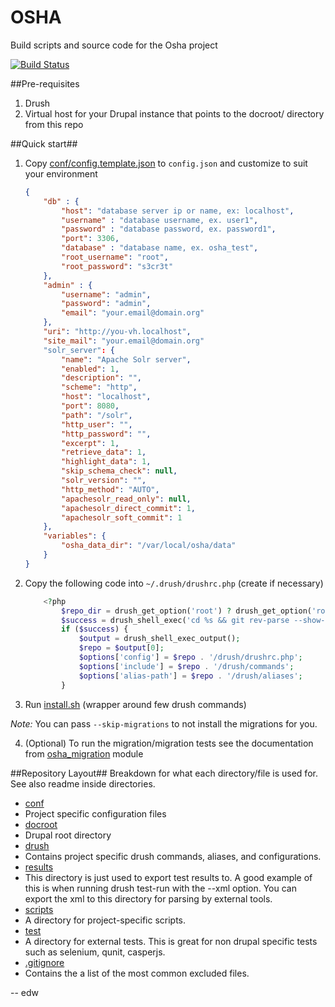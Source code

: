 OSHA
====

Build scripts and source code for the Osha project

[![Build Status](http://ci.edw.ro/buildStatus/icon?job=osha&dummy=1)](http://ci.edw.ro/job/osha/)

##Pre-requisites

1. Drush
2. Virtual host for your Drupal instance that points to the docroot/ directory from this repo

##Quick start##

1. Copy [conf/config.template.json](https://github.com/EU-OSHA/osha-website/blob/master/conf/config.template.json)
to `config.json` and customize to suit your environment

    ```json
    {
        "db" : {
            "host": "database server ip or name, ex: localhost",
            "username" : "database username, ex. user1",
            "password" : "database password, ex. password1",
            "port": 3306,
            "database" : "database name, ex. osha_test",
            "root_username": "root",
            "root_password": "s3cr3t"
        },
        "admin" : {
            "username": "admin",
            "password": "admin",
            "email": "your.email@domain.org"
        },
        "uri": "http://you-vh.localhost",
        "site_mail": "your.email@domain.org"
        "solr_server": {
            "name": "Apache Solr server",
            "enabled": 1,
            "description": "",
            "scheme": "http",
            "host": "localhost",
            "port": 8080,
            "path": "/solr",
            "http_user": "",
            "http_password": "",
            "excerpt": 1,
            "retrieve_data": 1,
            "highlight_data": 1,
            "skip_schema_check": null,
            "solr_version": "",
            "http_method": "AUTO",
            "apachesolr_read_only": null,
            "apachesolr_direct_commit": 1,
            "apachesolr_soft_commit": 1
        },
        "variables": {
            "osha_data_dir": "/var/local/osha/data"
        }
    }
    ```

2. Copy the following code into `~/.drush/drushrc.php` (create if necessary)

    ```php
        <?php
            $repo_dir = drush_get_option('root') ? drush_get_option('root') : getcwd();
            $success = drush_shell_exec('cd %s && git rev-parse --show-toplevel 2> ' . drush_bit_bucket(), $repo_dir);
            if ($success) {
                $output = drush_shell_exec_output();
                $repo = $output[0];
                $options['config'] = $repo . '/drush/drushrc.php';
                $options['include'] = $repo . '/drush/commands';
                $options['alias-path'] = $repo . '/drush/aliases';
            }
    ```
    
3. Run [install.sh](https://github.com/EU-OSHA/osha-website/blob/master/install.sh) (wrapper around few drush commands)

*Note:* You can pass `--skip-migrations` to not install the migrations for you.

4. (Optional) To run the migration/migration tests see the documentation from [osha_migration](https://github.com/EU-OSHA/osha-website/tree/master/docroot/sites/all/modules/osha_migration) module

##Repository Layout##
Breakdown for what each directory/file is used for. See also readme inside directories.

* [conf](https://github.com/EU-OSHA/osha-website/tree/master/conf)
 * Project specific configuration files
* [docroot](https://github.com/EU-OSHA/osha-website/tree/master/docroot)
 * Drupal root directory
* [drush](https://github.com/EU-OSHA/osha-website/tree/master/drush)
 * Contains project specific drush commands, aliases, and configurations.
* [results](https://github.com/EU-OSHA/osha-website/tree/master/results)
 * This directory is just used to export test results to. A good example of this
   is when running drush test-run with the --xml option. You can export the xml
   to this directory for parsing by external tools.
* [scripts](https://github.com/EU-OSHA/osha-website/tree/master/scripts)
 * A directory for project-specific scripts.
* [test](https://github.com/EU-OSHA/osha-website/tree/master/tests)
 * A directory for external tests. This is great for non drupal specific tests
 such as selenium, qunit, casperjs.
* [.gitignore](https://github.com/EU-OSHA/osha-website/blob/master/.gitignore)
 * Contains the a list of the most common excluded files.

-- edw
